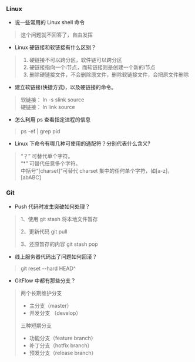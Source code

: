 ### Linux

- 说一些常用的 Linux shell 命令

> 这个问题就不回答了，自由发挥

- Linux 硬链接和软链接有什么区别？

> 1. 硬链接不可以跨分区，软件链可以跨分区
> 2. 硬链接指向一个i节点，而软链接则是创建一个新的i节点
> 3. 删除硬链接文件，不会删除原文件，删除软链接文件，会把原文件删除

- 建立软链接(快捷方式)，以及硬链接的命令。

> 软链接： ln -s slink source  
> 硬链接： ln link source

- 怎么利用 ps 查看指定进程的信息

> ps -ef | grep pid

-  Linux 下命令有哪几种可使用的通配符？分别代表什么含义?

> “？” 可替代单个字符。   
> “*” 可替代任意多个字符。  
> 中括号“[charset]”可替代 charset 集中的任何单个字符，如[a-z]，[abABC]

### Git

- Push 代码时发生突破如何处理？

> 1、使用 git stash 将本地文件暂存
> 
> 2、更新代码 git pull
> 
> 3、还原暂存的内容 git stash pop

- 线上服务器代码出了问题如何回滚？

> git reset --hard HEAD^

- GitFlow 中都有那些分支？

> 两个长期维护分支
> 
> - 主分支（master）
> - 开发分支 （develop）
> 
> 三种短期分支
> 
> - 功能分支（feature branch）
> - 补丁分支（hotfix branch）
> - 预发分支（release branch）
